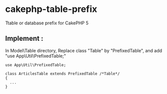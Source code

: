 # cakephp-table-prefix
Ttable or database prefix for CakePHP 5


## Implement :
In Model\Table directory, Replace class "Table" by "PrefixedTable", and add "use App\Util\PrefixedTable;"

```
use App\Util\PrefixedTable;

class ArticlesTable extends PrefixedTable /*Table*/
{
  ...
}
```
